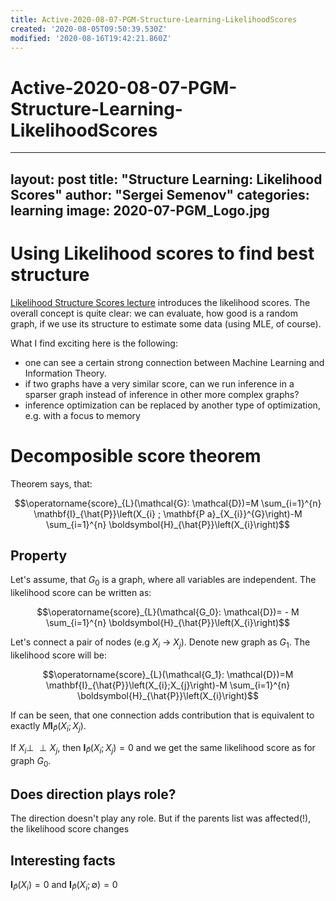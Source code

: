 ```yaml
---
title: Active-2020-08-07-PGM-Structure-Learning-LikelihoodScores
created: '2020-08-05T09:50:39.530Z'
modified: '2020-08-16T19:42:21.860Z'
---
```


# Active-2020-08-07-PGM-Structure-Learning-LikelihoodScores

---
layout: post
title: "Structure Learning: Likelihood Scores"
author: "Sergei Semenov"
categories: learning
image: 2020-07-PGM_Logo.jpg
---
# Using Likelihood scores to find best structure
[Likelihood Structure Scores lecture](https://www.coursera.org/learn/probabilistic-graphical-models-3-learning/lecture/4hX6p/likelihood-scores) introduces the likelihood scores. The overall concept is quite clear: we can evaluate, how good is a random graph, if we use its structure to estimate some data (using MLE, of course).

What I find exciting here is the following: 
- one can see a certain strong connection between Machine Learning and Information Theory.
- if two graphs have a very similar score, can we run inference in a sparser graph instead of inference in other more complex graphs?
- inference optimization can be replaced by another type of optimization, e.g. with a focus to memory

# Decomposible score theorem
Theorem says, that:

$$\operatorname{score}_{L}(\mathcal{G}: \mathcal{D})=M \sum_{i=1}^{n} \mathbf{I}_{\hat{P}}\left(X_{i} ; \mathbf{P a}_{X_{i}}^{G}\right)-M \sum_{i=1}^{n} \boldsymbol{H}_{\hat{P}}\left(X_{i}\right)$$

## Property
Let's assume, that $G_0$ is a graph, where all variables are independent. The likelihood score can be written as:

$$\operatorname{score}_{L}(\mathcal{G_0}: \mathcal{D})= - M \sum_{i=1}^{n} \boldsymbol{H}_{\hat{P}}\left(X_{i}\right)$$

Let's connect a pair of nodes (e.g $X_i$ -> $X_j$). Denote new graph as $G_1$. The likelihood score will be:

$$\operatorname{score}_{L}(\mathcal{G_1}: \mathcal{D})=M \mathbf{I}_{\hat{P}}\left(X_{i};X_{j}\right)-M \sum_{i=1}^{n} \boldsymbol{H}_{\hat{P}}\left(X_{i}\right)$$

If can be seen, that one connection adds contribution that is equivalent to exactly $M\mathbf{I}_{\hat{P}}\left(X_{i};X_{j}\right)$.

If $X_i \perp\!\!\!\perp X_j$, then $\mathbf{I}_{\hat{P}}\left(X_{i};X_{j}\right) = 0$ and we get the same likelihood score as for graph $G_0$.

## Does direction plays role?
The direction doesn't play any role. But if the parents list was affected(!), the likelihood score changes

## Interesting facts
$\mathbf{I}_{\hat{P}}\left(X_{i}\right) = 0$ and $\mathbf{I}_{\hat{P}}\left(X_{i};\emptyset\right) = 0$






